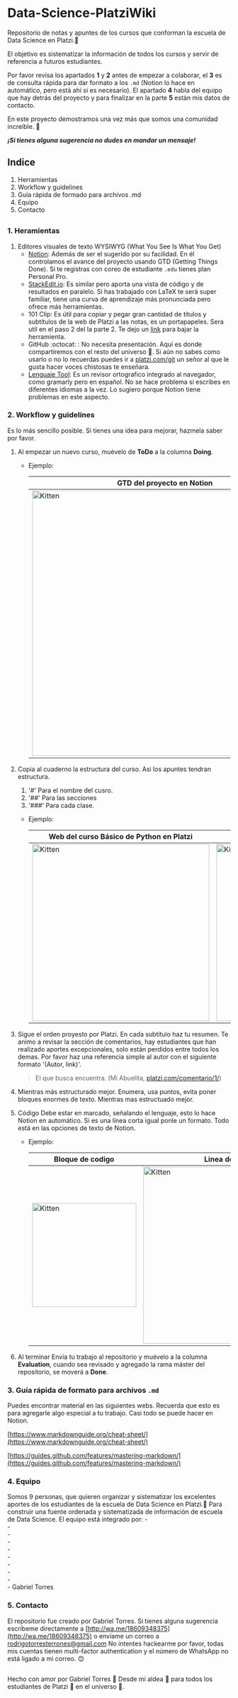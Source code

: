 #  Data-Science-PlatziWiki
Repositorio de notas y apuntes de los cursos que conforman la escuela de Data Science en Platzi.💚

El objetivo es sistematizar la información de todos los cursos y servir de referencia a futuros estudiantes.

Por favor revisa los apartados **1** y **2**  antes de empezar a colaborar, el **3** es de consulta rápida para dar formato  a los `.md` (Notion lo hace en automático, pero está ahí si es necesario).
El apartado **4**  habla del equipo que hay detrás del proyecto y para finalizar en la parte **5** están mis datos de contacto. 

En este proyecto demostramos una vez más que somos una comunidad increíble. 💚 

***¡Si tienes alguna sugerencia no dudes en mandar un mensaje!*** 

## Indice
1. Herramientas 
2. Workflow y guidelines
3. Guía rápida de formado para archivos .md
4. Equipo
5. Contacto
##   
### 1. Heramientas
1. Editores visuales de texto WYSIWYG (What You See Is What You Get)
	- [Notion](https://www.notion.so/): Además de ser el sugerido por su facilidad. En él controlamos el avance del proyecto usando GTD (Getting Things Done). Si te registras con coreo de estudiante `.edu` tienes plan Personal Pro.
	-  [StackEdit.io](https://stackedit.io/): Es similar pero aporta una vista de código y de resultados en paralelo. Si has trabajado con LaTeX te será super familiar, tiene una curva de aprendizaje más pronunciada pero ofrece más herramientas.
	- 101 Clip: Es útil para copiar y pegar gran cantidad de títulos y subtítulos de la web de Platzi a las notas, es un portapapeles. Sera util en el paso 2 del la parte 2. Te dejo un [link](https://www.majorgeeks.com/mg/getmirror/101_clips,1.html) para bajar la herramienta. 
	- GitHub :octocat: : No necesita presentación. Aquí es donde compartiremos con el resto del universo 🌌. Si aún no sabes como usarlo o no lo recuerdas puedes ir a  [platzi.com/git](https://platzi.com/cursos/git-github/) un señor al que le gusta hacer voces chistosas te enseñara. 
	- [Lenguaje Tool](https://languagetool.org/): Es un revisor ortografico integrado al navegador, como gramarly pero en español. No se hace problema si escribes en diferentes idiomas a la vez. Lo sugiero porque Notion tiene problemas en este aspecto. 

### 2. Workflow y guidelines
Es lo más sencillo posible. Si tienes una idea para mejorar, hazmela saber por favor.
1. Al empezar un nuevo curso, muévelo de **ToDo** a la columna  **Doing**.
	- Ejemplo:
	
		| GTD del proyecto en Notion   |
		|------------|
		| <img  src="https://i.ibb.co/PxBGqCT/GTD.jpg"  alt="Kitten"  title="A cute kitten"  width="600"  />|


	
	
	
2. Copia al cuaderno la estructura del curso. Asi los apuntes tendran estructura. 
	1. '#' Para el nombre del cusro.
	2. '##' Para las secciones
	3. '###' Para cada clase. 
	- Ejemplo:
	
		| Web del curso Básico de Python en Platzi | Estructura del apuntes |  
		|------------|-------------|  
		| <img  src="https://i.ibb.co/0y3h2d2/1.jpg"  alt="Kitten"  title="A cute kitten"  width="400"  />|<img  src="https://i.ibb.co/f1MZK0n/1-1.jpg"  alt="Kitten"  title="A cute kitten"  width="400"  /> 
	
3. Sigue el orden proyesto por Platzi.
En cada subtítulo haz tu resumen. Te animo a revisar la sección de comentarios, hay estudiantes que han realizado aportes excepcionales, solo están perdidos entre todos los demas. Por favor haz una referencia simple al autor con el siguiente formato '(Autor, link)'.
	> El que busca encuentra. (Mi Abuelita, [platzi.com/comentario/1/](https://platzi.com/comentario/1/))
4. Mientras más estructurado mejor. 
Enumera, usa puntos, evita poner bloques enormes de texto. Mientras mas estructuado mejor. 
5. Código
Debe estar en marcado, señalando el lenguaje, esto lo hace Notion en automático. Si es una línea corta igual ponle un formato. Todo está en las opciones de texto de Notion.
	- Ejemplo:

		| Bloque de codigo | Linea de codigo |  
		|------------|-------------|  
		| <img  src="https://i.ibb.co/FVGrZfb/codeblock.jpg"  alt="Kitten"  title="A cute kitten"  height="235"  />|<img  src="https://i.ibb.co/GdMQXjR/code-lines.jpg"  alt="Kitten"  title="A cute kitten"  width="400"  /> 


6. Al terminar
Envía tu trabajo al repositorio y muévelo a la columna **Evaluation**, cuando sea revisado y agregado la rama máster del repositorio, se moverá a **Done**.

### 3. Guía rápida de formato para archivos `.md`
Puedes encontrar material en las siguientes webs. Recuerda que esto es para agregarle algo especial a tu trabajo. Casi todo se puede hacer en Notion. 

[https://www.markdownguide.org/cheat-sheet/](https://www.markdownguide.org/cheat-sheet/)

[https://guides.github.com/features/mastering-markdown/](https://guides.github.com/features/mastering-markdown/)

### 4. Equipo
Somos 9 personas, que quieren organizar y sistematizar los excelentes aportes de los estudiantes  de la escuela de Data Science en Platzi.💚  Para construir una fuente ordenada y sistematizada de información de escuela de Data Science. El equipo está integrado por:
	-  
	-  
	-  
	-  
	-  
	-  
	-  
	-  
	-  
	- Gabriel Torres

### 5.  Contacto
El repositorio fue creado por Gabriel Torres. Si tienes alguna sugerencia escríbeme directamente a [http://wa.me/18609348375](http://wa.me/18609348375) o envíame un correo a rodrigotorresterrones@gmail.com
No intentes hackearme por favor, todas mis cuentas tienen multi-factor authentication y el número de WhatsApp no está ligado a mi correo. 😊

##
Hecho con amor por Gabriel Torres 💛 Desde mi aldea 🌻 para todos los estudiantes de Platzi 💚 en el universo 🌌.
